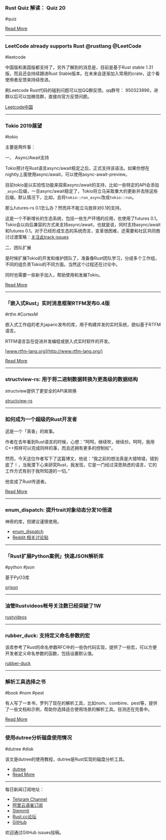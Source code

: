 ### Rust Quiz 解读： Quiz 20

#quiz

[Read More](https://zhuanlan.zhihu.com/p/52772684)

---

### LeetCode already supports Rust @rustlang @LeetCode 

#leetcode

中国版和美国版都支持了，另外了解到的消息是，目前是基于Rust stable 1.31版，而且还会持续跟进Rust Stable版本。在未来会逐渐加入常用的crate，这个看使用者反馈来持续改进。

刷Leetcode Rust代码的碰到问题可以加QQ群反馈。qq群号： 950323896，进群以后可以加微信群，直接向官方反馈问题。

[Leetcode中国](https://leetcode-cn.com/explore/)

---

### Tokio 2019展望

#tokio

主要是两件事：

一、 Async/Await支持

Tokio预计在Rust语言async/await稳定之后，正式支持该语法。如果你想在nightly上面使用async/await，可以使用async-await-preview。

目前tokio是以实验性功能来探索async/await的支持，比如一些特定的API会添加`_async`后缀，一旦async/await稳定了，Tokio将立马采取重大的更新并去除这些后缀。默认情况下，比如，会将`tokio::run_async`改成`tokio::run`。

那么futures-rs 0.1怎么办？然而并不能立马放弃对0.1的支持。

这是一个不断增长的生态系统，包括一些生产环境的应用，也使用了futures 0.1。Tokio会以向后兼容的方式来支持async/await，也就是说，同时支持async/await和futures 0.1。对于已经形成生态的系统而言，变革很困难，还需要和社区共同商讨过渡策略：[关注此track issues](https://github.com/tokio-rs/tokio/issues/804)

二、团队扩展

是时候扩展Tokio的开发和维护团队了，准备像Rust团队学习，分成多个工作组，不同的组负责Tokio的不同方面。当然这个过程还在讨论中。

同时也需要一些新手加入，帮助使用和发展Tokio。

[Read More](https://tokio.rs/blog/2018-12-recap-2018/)

---

### 「嵌入式Rust」实时消息框架RTFM发布0.4版

#rtfm #CortexM 

嵌入式工作组的老大japaric发布的库，用于构建并发的实时系统，貌似基于RTFM语言。

RTFM语言旨在促进并发编程或嵌入式实时软件的开发。

[www.rtfm-lang.org](http://www.rtfm-lang.org/)

[Read More](https://blog.japaric.io/rtfm-v4/)

---

### structview-rs: 用于将二进制数据转换为更高级的数据结构

structview提供了更安全的API来转换

[structview-rs](https://gitlab.com/ra_kete/structview-rs)

---

### 如何成为一个超级的Rust开发者

这是一个「真香」的故事。

作者在去年看到Rust语言的时候，心想："呵呵，继续吹，继续炒。呵呵，我用C++照样可以完成同样的事，而且还拥有更多的控制权"。

然而，今天这位作者写下了这篇博文，他说：“我之前的想法真是大错特错，错到底了！，当我潜下心来研究Rust，我发现，它是一门经过深思熟虑的语言，它的工作方式有别于我所知道的一切。”

他变成了Rust传道者。

[Read More](https://hashnode.com/post/how-to-become-a-rust-super-developer-cjpv1ee7e000buhs2aqrdw2ym)

---

### enum_dispatch: 提升trait对象动态分发10倍速

神奇的库，但建议谨慎使用。

- [enum_dispatch](https://gitlab.com/antonok/enum_dispatch)
- [Reddit 相关讨论贴](https://www.reddit.com/r/rust/comments/a7n5hb/enum_dispatch_speed_up_your_dynamic_dispatched/)

---

### 「Rust扩展Python案例」快速JSON解析库

#python #json

基于PyO3库

[orjson](https://github.com/ijl/orjson)

---

### 油管Rustvideos帐号关注数已经突破了1W

[rustvideos](https://www.youtube.com/c/rustvideos)

---

### rubber_duck: 支持定义命名参数的宏

该库参考了Rust的命名参数RFC中的一些伪代码实现，提供了一些宏，可以方便开发者定义命名参数的函数，包括设置默认值。

[rubber-duck](https://github.com/samsieber/rubber-duck)

---

### 解析工具选择之书

#book #nom #pest

有人写了一本书，罗列了现在的解析工具，比如nom、combine、pest等，提供了一些文档和示例，帮助你选择适合使用场景的解析工具。目测还在完善中。

[Read More](https://freemasen.github.io/parsers_presentation/)

---

### 使用dutree分析磁盘使用情况

#dutree #disk

该文是dutree的使用教程，dutree是Rust实现的磁盘分析工具。

- [dutree](https://github.com/nachoparker/dutree)
- [Read More](https://ownyourbits.com/2018/03/25/analyze-disk-usage-with-dutree/)


---

每日新闻订阅地址：

- [Telgram Channel](https://t.me/rust_daily_news )
- [阿里云语雀订阅](https://www.yuque.com/chaosbot/rustnews)
- [Stemmit](https://steemit.com/@blackanger)
- [Rust.cc论坛](https://rust.cc)
- [GitHub](https://github.com/RustStudy/rust_daily_news)

欢迎通过GitHub issues投稿。
